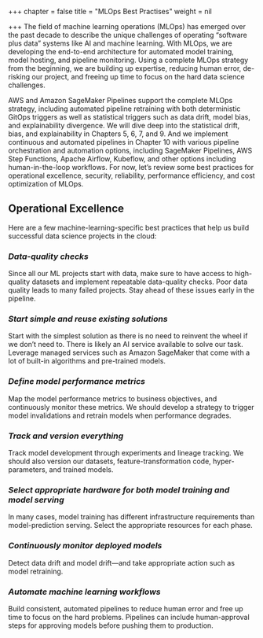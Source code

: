 +++
chapter = false
title = "MLOps Best Practises"
weight = nil

+++
The field of machine learning operations (MLOps) has emerged over the past decade to describe the unique challenges of operating “software plus data” systems like AI and machine learning. With MLOps, we are developing the end-to-end architecture for automated model training, model hosting, and pipeline monitoring. Using a complete MLOps strategy from the beginning, we are building up expertise, reducing human error, de-risking our project, and freeing up time to focus on the hard data science challenges.

AWS and Amazon SageMaker Pipelines support the complete MLOps strategy, including automated pipeline retraining with both deterministic GitOps triggers as well as statistical triggers such as data drift, model bias, and explainability divergence. We will dive deep into the statistical drift, bias, and explainability in Chapters 5, 6, 7, and 9. And we implement continuous and automated pipelines in Chapter 10 with various pipeline orchestration and automation options, including SageMaker Pipelines, AWS Step Functions, Apache Airflow, Kubeflow, and other options including human-in-the-loop workflows. For now, let’s review some best practices for operational excellence, security, reliability, performance efficiency, and cost optimization of MLOps.

## Operational Excellence

Here are a few machine-learning-specific best practices that help us build successful data science projects in the cloud:

### _Data-quality checks_

Since all our ML projects start with data, make sure to have access to high-quality datasets and implement repeatable data-quality checks. Poor data quality leads to many failed projects. Stay ahead of these issues early in the pipeline.

### _Start simple and reuse existing solutions_

Start with the simplest solution as there is no need to reinvent the wheel if we don’t need to. There is likely an AI service available to solve our task. Leverage managed services such as Amazon SageMaker that come with a lot of built-in algorithms and pre-trained models.

### _Define model performance metrics_

Map the model performance metrics to business objectives, and continuously monitor these metrics. We should develop a strategy to trigger model invalidations and retrain models when performance degrades.

### _Track and version everything_

Track model development through experiments and lineage tracking. We should also version our datasets, feature-transformation code, hyper-parameters, and trained models.

### _Select appropriate hardware for both model training and model serving_

In many cases, model training has different infrastructure requirements than model-prediction serving. Select the appropriate resources for each phase.

### _Continuously monitor deployed models_

Detect data drift and model drift—and take appropriate action such as model retraining.

### _Automate machine learning workflows_

Build consistent, automated pipelines to reduce human error and free up time to focus on the hard problems. Pipelines can include human-approval steps for approving models before pushing them to production.